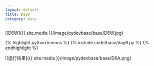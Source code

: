 ```yaml
---
layout: default
title: Day6
category: base
---
```


![D6W]({{ site.media }}/image/pydevbase/base/D6W.jpg)

{% highlight python linenos %}
{% include code/base/day6.py %}
{% endhighlight %}

![运行结果]({{ site.media }}/image/pydevbase/base/D6A.png)
